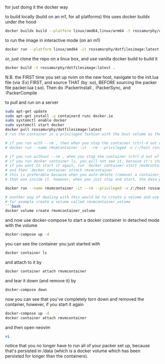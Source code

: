 for just doing it the docker way

to build locally (build on an m1, for all platforms)
this uses docker buildx under the hood
```bash
docker buildx build --platform linux/amd64,linux/arm64 -t rossamurphy/dotfilesimage:latest --push .
```

to run the image in interactive mode (on an m1)
```bash
docker run --platform linux/amd64 -it rossamurphy/dotfilesimage:latest /bin/bash
```

or, just clone the repo on a linux box, and use vanilla docker build to build it 
```bash
docker build -t rossamurphy/dotfilesimage:latest .
```

N.B. the FIRST time you set up nvim on the new host, navigate to the init.lua file (via :Ex) FIRST, and source THAT (by :so), BEFORE sourcing the packer file packer.lua (:so).
Then do :PackerInstall , :PackerSync, and :PackerCompile

to pull and run on a server
```bash
sudo apt-get update
sudo apt-get install -y containerd runc docker.io
sudo systemctl enable docker
sudo systemctl start docker
docker pull rossamurphy/dotfilesimage:latest
# run the container in a privileged fashion with the host volume as the root

# if you run with --rm , then when you stop the container (ctrl-d out of it) it will auto-delete
# docker run --name rmvmcontainer -it --rm --privileged -v /:/host rossamurphy/dotfilesimage /bin/bash

# if you run without --rm , when you stop the container (ctrl-d out of it) it will remain
# if you run docker container ls, you will not see it, because it's stopped
# if you want to start it again, run `docker container start rmvmcontainer`
# and then `docker container attach rmvmcontainer`
# this is preferable because when you auto-delete (remove) a container, you also delete all the data
# that was inside it. however, when you just stop and start, the data persists

docker run --name rmvmcontainer -it --rm --privileged -v /:/host rossamurphy/dotfilesimage /bin/bash

# another way of dealing with this would be to create a volume and use that volume to persist the config data and even re-use it across multiple containers
# for example create a volume called rmvmcontainer_volume
```bash
docker volume create rmvmcontainer_volume
```

and now use docker-compose to start a docker container in detached mode with the volume
```bash
docker-compose up -d
```

you can see the container you just started with
```bash
docker container ls
```

and attach to it by
```bash
docker container attach rmvmcontainer
```

and tear it down (and remove it) by
```bash
docker-compose down
```

now you can see that you've completely torn down and removed the container, however,
if you start it again
```bash
docker-compose up -d
docker container attach rmvmcontainer
```

and then open neovim
```bash
vi
```

notice that you no longer have to run all of your packer set up, because that's persisted in /data (which is a docker volume which has been persisted for longer than the containers).



```
